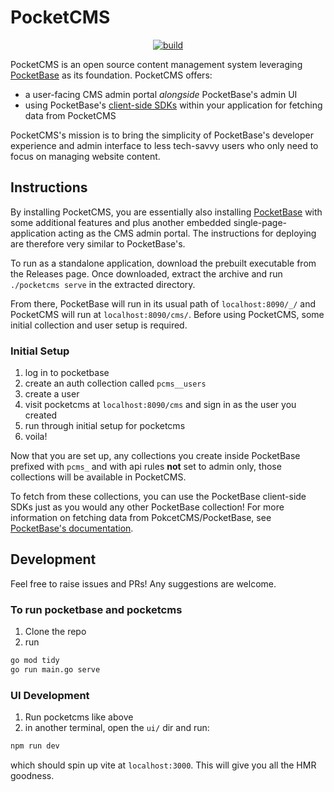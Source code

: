 # PocketCMS

<p align="center">
    <a href="https://github.com/parkuman/pocketcms/actions/workflows/release.yaml" target="_blank" rel="noopener"><img src="https://github.com/parkuman/pocketcms/actions/workflows/release.yaml/badge.svg" alt="build" /></a>
</p>

PocketCMS is an open source content management system leveraging [PocketBase](https://pocketbase.io)
as its foundation. PocketCMS offers:

- a user-facing CMS admin portal _alongside_ PocketBase's admin UI
- using PocketBase's [client-side SDKs](https://pocketbase.io/docs/client-side-sdks/) within your application for fetching data from PocketCMS

PocketCMS's mission is to bring the simplicity of PocketBase's developer experience and admin interface to less tech-savvy users who only need to focus on managing website content.

## Instructions

By installing PocketCMS, you are essentially also installing [PocketBase](https://pocketbase.io) with some additional features and plus another embedded single-page-application acting as the CMS admin portal. The instructions for deploying are therefore very similar to PocketBase's.

To run as a standalone application, download the prebuilt executable from the Releases page. Once downloaded, extract the archive and run `./pocketcms serve` in the extracted directory.

From there, PocketBase will run in its usual path of `localhost:8090/_/` and PocketCMS will run at `localhost:8090/cms/`. Before using PocketCMS, some initial collection and user setup is required.

### Initial Setup

1. log in to pocketbase
2. create an auth collection called `pcms__users`
3. create a user
4. visit pocketcms at `localhost:8090/cms` and sign in as the user you created
5. run through initial setup for pocketcms
6. voila!

Now that you are set up, any collections you create inside PocketBase prefixed with
`pcms_` and with api rules **not** set to admin only, those collections will be
available in PocketCMS.

To fetch from these collections, you can use the PocketBase client-side SDKs just as you would any other PocketBase collection! For more information on fetching data from PokcetCMS/PocketBase, see [PocketBase's documentation](https://pocketbase.io/docs/client-side-sdks/).

## Development

Feel free to raise issues and PRs! Any suggestions are welcome.

### To run pocketbase and pocketcms

1. Clone the repo
2. run

```bash
go mod tidy
go run main.go serve
```

### UI Development

1. Run pocketcms like above
2. in another terminal, open the `ui/` dir and run:

```bash
npm run dev
```

which should spin up vite at `localhost:3000`. This will give you all the HMR goodness.
